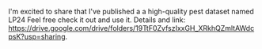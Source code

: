 I'm excited to share that I've published a a high-quality pest dataset named LP24 
Feel free check it out and use it. Details and link: https://drive.google.com/drive/folders/19TtF0ZvfszIxxGH_XRkhQZmltAWdcpsK?usp=sharing.

